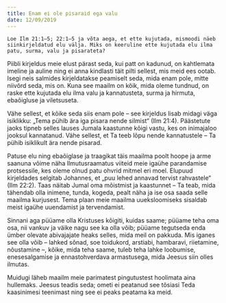 ```yaml
---
title: Enam ei ole pisaraid ega valu
date: 12/09/2019  
---
```


`Loe Ilm 21:1–5; 22:1–5 ja võta aega, et ette kujutada, mismoodi näeb siinkirjeldatud elu välja. Miks on keeruline ette kujutada elu ilma patu, surma, valu ja pisarateta?`

Piibli kirjeldus meie elust pärast seda, kui patt on kadunud, on kahtlemata imeline ja auline ning ei anna kindlasti täit pilti sellest, mis meid ees ootab. Isegi neis salmides kirjeldatakse peamiselt seda, mida enam pole, mitte niivõrd seda, mis on. Kuna see maailm on kõik, mida oleme tundnud, on raske ette kujutada elu ilma valu ja kannatusteta, surma ja hirmuta, ebaõigluse ja viletsuseta.

Vähe sellest, et kõike seda siis enam pole – see kirjeldus lisab midagi väga isiklikku: „Tema pühib ära iga pisara nende silmist“ (Ilm 21:4). Päästetute jaoks tipneb selles lauses Jumala kaastunne kõigi vastu, kes on inimajaloo jooksul kannatanud. Vähe sellest, et Ta teeb lõpu nende kannatustele – Ta pühib isiklikult ära nende pisarad.

Patuse elu ning ebaõiglase ja traagikat täis maailma poolt hoope ja arme saanuna võime näha Ilmutusraamatus viiteid meie igaühe parandamise protsessile, kes oleme olnud patu ohvrid mitmel eri moel. Elupuud kirjeldades selgitab Johannes, et „puu lehed annavad tervist rahvastele“ (Ilm 22:2). Taas näitab Jumal oma mõistmist ja kaastunnet – Ta teab, mida tähendab olla inimene, tunda, kogeda, pealt näha ja ise osa saada selle maailma kurjusest. Tema plaan meie maailma uueksloomiseks sisaldab meist igaühe uuendamist ja tervendamist.

Sinnani aga püüame olla Kristuses kõigiti, kuidas saame; püüame teha oma osa, nii vankuv ja väike nagu see ka olla võib; püüame tegutseda enda ümber olevate abivajajate heaks selles, mida meil on pakkuda. Mis iganes see olla võib – lahked sõnad, soe toidukord, arstiabi, hambaravi, riietamine, nõustamine –, kõike, mida teha saame, tuleb teha lahke loobumise, enesesalgamise ja ennastohverdava armastusega, mida Jeesus siin olles ilmutas.

Muidugi läheb maailm meie parimatest pingutustest hoolimata aina hullemaks. Jeesus teadis seda; ometi ei peatanud see tõsiasi Teda kaasinimesi teenimast ning see ei peaks peatama ka meid.